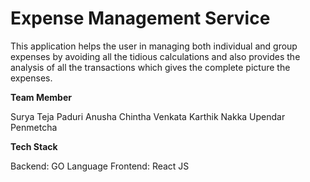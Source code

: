 # Expense Management Service
This application helps the user in managing both individual and group expenses by avoiding all the tidious calculations and also provides the analysis of all the transactions which gives the complete picture the expenses.

**Team Member**

Surya Teja Paduri
Anusha Chintha
Venkata Karthik Nakka
Upendar Penmetcha

**Tech Stack**

Backend: GO Language
Frontend: React JS

